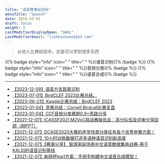```yaml
---
title: "语音赛事经验帖"
menuTitle: "Speech"
date: 2024-03-01
draft: false
weight: 3
LastModifierDisplayName: "SWHL"
LastModifierEmail: "liekkaskono@163.com"
---
```

 
> 从他人比赛经验中，总是可以学到很多东西
 
{{% badge style="info" icon=" " title=" " %}}语音识别{{% /badge %}}
{{% badge style="info" icon=" " title=" " %}}音频分类{{% /badge %}}
{{% badge style="info" icon=" " title=" " %}}语音合成{{% /badge %}}
 
---
 

- [【2023-12-09】语音方言距离识别](https://mp.weixin.qq.com/s/aAlQzVXzQYfeT8NxsxrbsQ)
- [【2023-07-01】BirdCLEF 2023比赛总结。](http://mp.weixin.qq.com/s?__biz=Mzk0NDE5Nzg1Ng==&mid=2247507790&idx=1&sn=4020c94e864c78093f87be14a9deb966&chksm=c32ac6c1f45d4fd7ce7869ec5f7624236648d263322a35828654bba7669b748a586e44ba8ebc#rd)
- [【2023-06-23】Kaggle比赛总结：BirdCLEF 2023](http://mp.weixin.qq.com/s?__biz=MzIwNDA5NDYzNA==&mid=2247501856&idx=1&sn=50450d96fcffea84ef2c474ae6be627d&chksm=96c7e5e5a1b06cf3fc7cd73758183ea2f09c4877329cb3dce94858c58c1b69ccde4897886c00#rd)
- [【2023-01-04】竞赛总结：Cornell Birdcall比赛复盘](http://mp.weixin.qq.com/s?__biz=MzIwNDA5NDYzNA==&amp;mid=2247486716&amp;idx=1&amp;sn=c197333bb2978af65803268abcef025d&amp;chksm=96c42139a1b3a82f4d8a050ff5935bdd636db758d36e761dea6ae6704729786d265ca44d0b20&amp;scene=21#wechat_redirect)
- [【2023-01-04】CCF音频分类赛题0.9+思路分享](http://mp.weixin.qq.com/s?__biz=MzIwNDA5NDYzNA==&amp;mid=2247488141&amp;idx=1&amp;sn=4150b6c28245d553d2af3a274aa6b47f&amp;chksm=96c43f48a1b3b65e9ef67f88b8d61952bfe8f1fef01ed79b54dbc0eff1463c6af7d5297f9095&amp;scene=21#wechat_redirect)
- [【2021-12-07】ICASSP2021 M2VoC挑战赛报告会：高分队伍及评审分享回顾（附PPT）](https://blog.51cto.com/u_15282126/2946959)
- [【2021-12-07】DCASE2020大赛的声学场景分类任务各个优秀参赛方案！](https://flashgene.com/archives/141126.html)
- [【2021-12-07】10小时训练数据打造多语种语音识别新高度](https://cloud.tencent.com/developer/article/1770023)
- [【2021-12-07】【赛事分享】 智源家庭场景中文语音数据集挑战赛-基于KALDI的语音识别基线](https://www.bilibili.com/video/av95030153/)
- [【2021-12-07】新网杯top1方案：手把手构建中文语音合成模型！](https://mp.weixin.qq.com/s/xRqvXYtWqY6HbDawmxBpbw)
